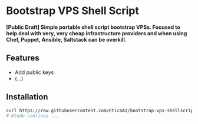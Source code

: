 # Bootstrap VPS Shell Script
**[Public Draft] Simple portable shell script bootstrap VPSs. Focused to help
deal with very, very cheap infrastructure providers and when using Chef, Puppet,
Ansible, Saltstack can be overkill**.

## Features
- Add public keys
- (...)

## Installation

```bash
curl https://raw.githubusercontent.com/EticaAI/bootstrap-vps-shellscript/master/bootstrap-vps.sh
# @todo continue ...
```